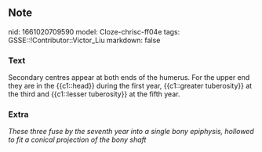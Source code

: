 ## Note
nid: 1661020709590
model: Cloze-chrisc-ff04e
tags: GSSE::!Contributor::Victor_Liu
markdown: false

### Text
Secondary centres appear at both ends of the humerus. For the upper
end they are in the {{c1::head}} during the <span style="color: 
 var(--field-fg); background: var(--field-bg);">first year,
{{c1::greater tuberosity}} at the third and</span> <span style= 
"color: var(--field-fg); background:
var(--field-bg);">{{c1::<span style="color: var(--field-fg); 
 background: var(--field-bg);">lesser</span> <span style="color: 
 var(--field-fg); background: var(--field-bg);">tuberosity</span>}}
at the fifth year.</span>

### Extra
<i><span style="color: var(--field-fg); background:
var(--field-bg);">These three fuse by the seventh year into a
single bony epiphysis, hollowed to</span> <span style="color: 
 var(--field-fg); background: var(--field-bg);">fit a conical
projection of the bony shaft</span></i>
